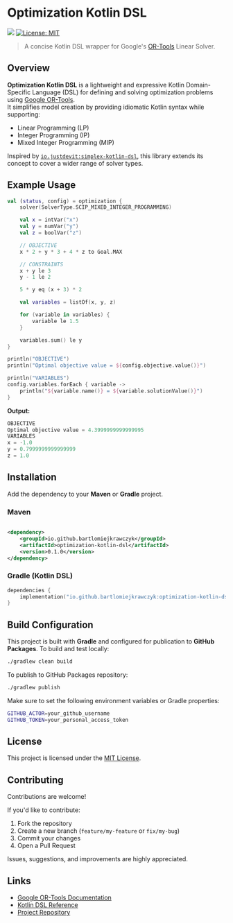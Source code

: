 # Optimization Kotlin DSL

![](https://github.com/bartlomiejkrawczyk/optimization-kotlin-dsl/actions/workflows/build.yml/badge.svg)
[![License: MIT](https://img.shields.io/badge/License-MIT-green.svg)](https://opensource.org/licenses/MIT)

[//]: # ([![Maven Central]&#40;https://img.shields.io/maven-central/v/io.github.bartlomiejkrawczyk/optimization-kotlin-dsl&#41;]&#40;https://search.maven.org/artifact/io.github.bartlomiejkrawczyk/optimization-kotlin-dsl&#41;)

> A concise Kotlin DSL wrapper for Google's [OR-Tools](https://developers.google.com/optimization) Linear Solver.

## Overview

**Optimization Kotlin DSL** is a lightweight and expressive Kotlin Domain-Specific Language (DSL) for defining and
solving optimization problems using [Google OR-Tools](https://developers.google.com/optimization).  
It simplifies model creation by providing idiomatic Kotlin syntax while supporting:

- Linear Programming (LP)
- Integer Programming (IP)
- Mixed Integer Programming (MIP)

Inspired by [`io.justdevit:simplex-kotlin-dsl`](https://github.com/temofey1989/simplex-kotlin-dsl), this library extends
its concept to cover a wider range of solver types.

## Example Usage

```kotlin
val (status, config) = optimization {
    solver(SolverType.SCIP_MIXED_INTEGER_PROGRAMMING)

    val x = intVar("x")
    val y = numVar("y")
    val z = boolVar("z")

    // OBJECTIVE
    x * 2 + y * 3 + 4 * z to Goal.MAX

    // CONSTRAINTS
    x + y le 3
    y - 1 le 2

    5 * y eq (x + 3) * 2

    val variables = listOf(x, y, z)

    for (variable in variables) {
        variable le 1.5
    }

    variables.sum() le y
}

println("OBJECTIVE")
println("Optimal objective value = ${config.objective.value()}")

println("VARIABLES")
config.variables.forEach { variable ->
    println("${variable.name()} = ${variable.solutionValue()}")
}
````

**Output:**

```kotlin
OBJECTIVE
Optimal objective value = 4.3999999999999995
VARIABLES
x = -1.0
y = 0.7999999999999999
z = 1.0
```

## Installation

Add the dependency to your **Maven** or **Gradle** project.

### Maven

```xml

<dependency>
    <groupId>io.github.bartlomiejkrawczyk</groupId>
    <artifactId>optimization-kotlin-dsl</artifactId>
    <version>0.1.0</version>
</dependency>
```

### Gradle (Kotlin DSL)

```kotlin
dependencies {
    implementation("io.github.bartlomiejkrawczyk:optimization-kotlin-dsl:0.1.0")
}
```

## Build Configuration

This project is built with **Gradle** and configured for publication to **GitHub Packages**.
To build and test locally:

```bash
./gradlew clean build
```

To publish to GitHub Packages repository:

```bash
./gradlew publish
```

Make sure to set the following environment variables or Gradle properties:

```bash
GITHUB_ACTOR=your_github_username
GITHUB_TOKEN=your_personal_access_token
```

## License

This project is licensed under the [MIT License](https://opensource.org/licenses/MIT).

## Contributing

Contributions are welcome!

If you'd like to contribute:

1. Fork the repository
2. Create a new branch (`feature/my-feature` or `fix/my-bug`)
3. Commit your changes
4. Open a Pull Request

Issues, suggestions, and improvements are highly appreciated.

## Links

- [Google OR-Tools Documentation](https://developers.google.com/optimization)
- [Kotlin DSL Reference](https://kotlinlang.org/docs/type-safe-builders.html)
- [Project Repository](https://github.com/bartlomiejkrawczyk/optimization-kotlin-dsl)
